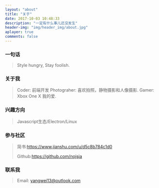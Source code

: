 ```yaml
---
layout: "about"
title: "关于"
date: 2017-10-03 10:48:33
description: "一定有什么事儿还没发生"
header-img: "img/header_img/about.jpg"
aplayer: true
comments: false
---
```


### 一句话

>Style hungry, Stay foolish.

### 关于我

>Coder: 前端开发
>Photograher: 喜欢拍照，静物摄影和人像摄影.
>Gamer: Xbox One X 我的爱.

### 兴趣方向

> Javascript生态/Electron/Linux

### 参与社区

 > 简书:https://www.jianshu.com/u/d5c8b784c1d0
 >
 > Github:https://github.com/nojsja

### 联系我

>Email: yangwei13@outlook.com

